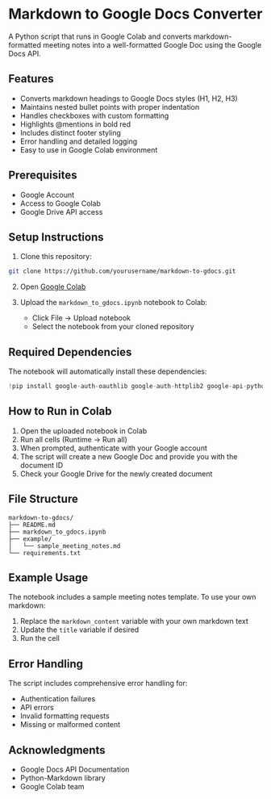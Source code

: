 # Markdown to Google Docs Converter

A Python script that runs in Google Colab and converts markdown-formatted meeting notes into a well-formatted Google Doc using the Google Docs API.

## Features

- Converts markdown headings to Google Docs styles (H1, H2, H3)
- Maintains nested bullet points with proper indentation
- Handles checkboxes with custom formatting
- Highlights @mentions in bold red
- Includes distinct footer styling
- Error handling and detailed logging
- Easy to use in Google Colab environment

## Prerequisites

- Google Account
- Access to Google Colab
- Google Drive API access

## Setup Instructions

1. Clone this repository:
```bash
git clone https://github.com/yourusername/markdown-to-gdocs.git
```

2. Open [Google Colab](https://colab.research.google.com)

3. Upload the `markdown_to_gdocs.ipynb` notebook to Colab:
   - Click File → Upload notebook
   - Select the notebook from your cloned repository

## Required Dependencies

The notebook will automatically install these dependencies:
```python
!pip install google-auth-oauthlib google-auth-httplib2 google-api-python-client
```

## How to Run in Colab

1. Open the uploaded notebook in Colab
2. Run all cells (Runtime → Run all)
3. When prompted, authenticate with your Google account
4. The script will create a new Google Doc and provide you with the document ID
5. Check your Google Drive for the newly created document

## File Structure

```
markdown-to-gdocs/
├── README.md
├── markdown_to_gdocs.ipynb
├── example/
│   └── sample_meeting_notes.md
└── requirements.txt
```

## Example Usage

The notebook includes a sample meeting notes template. To use your own markdown:

1. Replace the `markdown_content` variable with your own markdown text
2. Update the `title` variable if desired
3. Run the cell

## Error Handling

The script includes comprehensive error handling for:
- Authentication failures
- API errors
- Invalid formatting requests
- Missing or malformed content



## Acknowledgments

- Google Docs API Documentation
- Python-Markdown library
- Google Colab team

